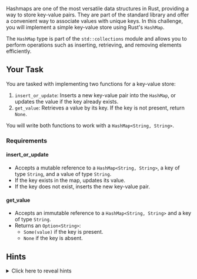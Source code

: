 Hashmaps are one of the most versatile data structures in Rust, providing a way to store key-value pairs. They are part of the standard library and offer a convenient way to associate values with unique keys. In this challenge, you will implement a simple key-value store using Rust's `HashMap`.

The `HashMap` type is part of the `std::collections` module and allows you to perform operations such as inserting, retrieving, and removing elements efficiently.

## Your Task

You are tasked with implementing two functions for a key-value store:

1. `insert_or_update`: Inserts a new key-value pair into the `HashMap`, or updates the value if the key already exists.
2. `get_value`: Retrieves a value by its key. If the key is not present, return `None`.

You will write both functions to work with a `HashMap<String, String>`.

### Requirements

#### insert_or_update

- Accepts a mutable reference to a `HashMap<String, String>`, a key of type `String`, and a value of type `String`.
- If the key exists in the map, updates its value.
- If the key does not exist, inserts the new key-value pair.

#### get_value

- Accepts an immutable reference to a `HashMap<String, String>` and a key of type `String`.
- Returns an `Option<String>`:
  - `Some(value)` if the key is present.
  - `None` if the key is absent.

## Hints

<details>
<summary>Click here to reveal hints</summary>

- Use the `HashMap` type from `std::collections`.
- To insert or update a value, use the `.insert()` method of `HashMap`.
- To retrieve a value by its key, use the `.get()` method of `HashMap`.

</details>
